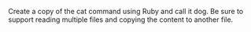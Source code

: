 Create a copy of the cat command using Ruby and call it dog. Be sure to support reading multiple files and copying the content to another file.
